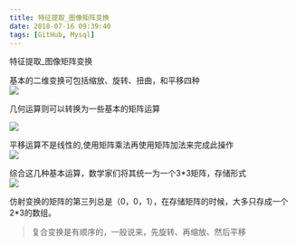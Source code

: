 ```yaml
---
title: 特征提取_图像矩阵变换
date: 2018-07-16 09:39:40
tags: [GitHub, Mysql]
---
```


特征提取_图像矩阵变换

<!--more-->
基本的二维变换可包括缩放、旋转、扭曲，和平移四种<br>
![](http://p3qhnc0eg.bkt.clouddn.com/blog/img/juzhen_1.png)


几何运算则可以转换为一些基本的矩阵运算<br>

![](http://p3qhnc0eg.bkt.clouddn.com/blog/img/juzhen_2.png)

平移运算不是线性的,使用矩阵乘法再使用矩阵加法来完成此操作<br>
![](http://p3qhnc0eg.bkt.clouddn.com/blog/img/juzhen_3.png)

综合这几种基本运算，数学家们将其统一为一个3*3矩阵，存储形式<br>
![](http://p3qhnc0eg.bkt.clouddn.com/blog/img/juzhen_4.png)

仿射变换的矩阵的第三列总是（0，0，1），在存储矩阵的时候，大多只存成一个2*3的数组。

>复合变换是有顺序的，一般说来，先旋转、再缩放、然后平移